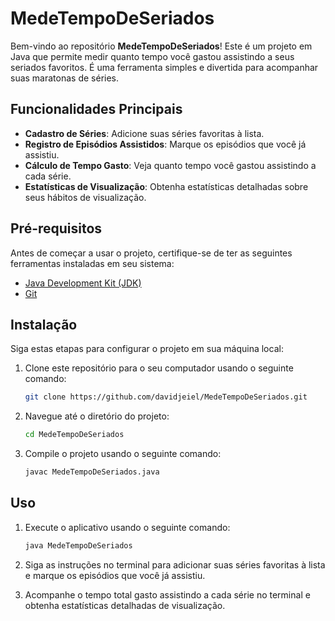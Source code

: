 # MedeTempoDeSeriados

Bem-vindo ao repositório **MedeTempoDeSeriados**! Este é um projeto em Java que permite medir quanto tempo você gastou assistindo a seus seriados favoritos. É uma ferramenta simples e divertida para acompanhar suas maratonas de séries.

## Funcionalidades Principais

- **Cadastro de Séries**: Adicione suas séries favoritas à lista.
- **Registro de Episódios Assistidos**: Marque os episódios que você já assistiu.
- **Cálculo de Tempo Gasto**: Veja quanto tempo você gastou assistindo a cada série.
- **Estatísticas de Visualização**: Obtenha estatísticas detalhadas sobre seus hábitos de visualização.

## Pré-requisitos

Antes de começar a usar o projeto, certifique-se de ter as seguintes ferramentas instaladas em seu sistema:

- [Java Development Kit (JDK)](https://www.oracle.com/java/technologies/javase-downloads.html)
- [Git](https://git-scm.com/downloads)

## Instalação

Siga estas etapas para configurar o projeto em sua máquina local:

1. Clone este repositório para o seu computador usando o seguinte comando:

   ```bash
   git clone https://github.com/davidjeiel/MedeTempoDeSeriados.git
   ```

2. Navegue até o diretório do projeto:

   ```bash
   cd MedeTempoDeSeriados
   ```

3. Compile o projeto usando o seguinte comando:

   ```bash
   javac MedeTempoDeSeriados.java
   ```

## Uso

1. Execute o aplicativo usando o seguinte comando:

   ```bash
   java MedeTempoDeSeriados
   ```

2. Siga as instruções no terminal para adicionar suas séries favoritas à lista e marque os episódios que você já assistiu.

3. Acompanhe o tempo total gasto assistindo a cada série no terminal e obtenha estatísticas detalhadas de visualização.
